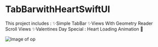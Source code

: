 # TabBarwithHeartSwiftUI
This project includes : ✨Simple TabBar ✨Views With Geometry Reader Scroll Views ✨Valentines Day Special : Heart Loading Animation 🚀


![Image of op](https://octodex.github.com/images/yaktocat.png)

